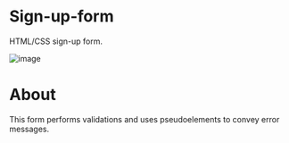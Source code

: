 # Sign-up-form
HTML/CSS sign-up form.

![image](https://user-images.githubusercontent.com/16512686/158465464-08db07f3-df6d-4c49-a2cd-6cd48271cdb3.png)

# About

This form performs validations and uses pseudoelements to convey error messages.
